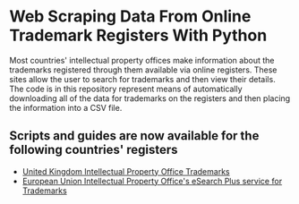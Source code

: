 # Web Scraping Data From Online Trademark Registers With Python

Most countries' intellectual property offices make information about the trademarks registered through them available via online registers. These sites allow the user to search for trademarks and then view their details. The code is in this repository represent means of automatically downloading all of the data for trademarks on the registers and then placing the information into a CSV file.

## Scripts and guides are now available for the following countries' registers
* [United Kingdom Intellectual Property Office Trademarks](https://codingpangolin.github.io/scrapingtm/ukipotmscrape)
* [European Union Intellectual Property Office's eSearch Plus service for Trademarks](https://codingpangolin.github.io/scrapingtm/euiposcrape)
